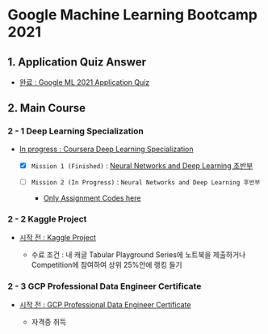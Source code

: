 # Google Machine Learning Bootcamp 2021


## 1. Application Quiz Answer

- [완료 : Google ML 2021 Application Quiz](./quiz)


## 2. Main Course


### 2 - 1 Deep Learning Specialization

- [In progress : Coursera Deep Learning Specialization](./coursera)

    - [x] `Mission 1 (Finished)` : [Neural Networks and Deep Learning 초반부](./coursera/lecture1/week2)

    - [ ] `Mission 2 (In Progress)` : `Neural Networks and Deep Learning 후반부`

        - [Only Assignment Codes here](./coursera/assignment/lecture1/week3)

### 2 - 2 Kaggle Project

- [시작 전 : Kaggle Project](./kaggle)

    - 수료 조건 : 내 캐글 Tabular Playground Series에 노트북을 제출하거나 Competition에 참여하여 상위 25%안에 랭킹 들기

### 2 - 3 GCP Professional Data Engineer Certificate

- [시작 전 : GCP Professional Data Engineer Certificate](./gcp_data_certification)

    - 자격증 취득 